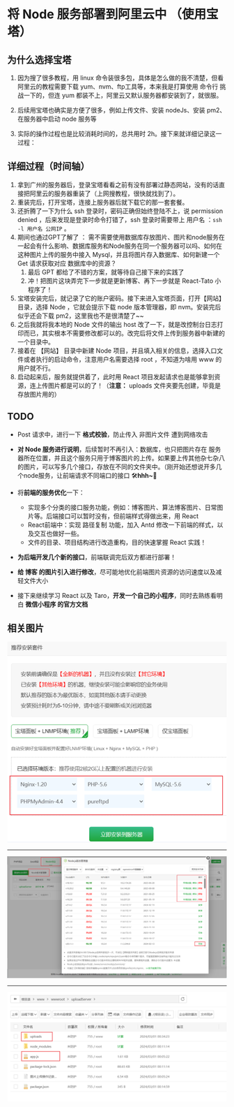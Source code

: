 # 将 Node 服务部署到阿里云中 （使用宝塔）

## 为什么选择宝塔

1. 因为搜了很多教程，用 linux 命令装很多包，具体是怎么做的我不清楚，但看阿里云的教程需要下载 yum、nvm、ftp工具等，本来我是打算使用 命令行 挑战一下的，但连 yum 都装不上，阿里云又默认服务器都安装到了，就很服。
2. 后续用宝塔也确实是方便了很多，例如上传文件、安装 nodeJs、安装 pm2、在服务器中启动 node 服务等

3. 实际的操作过程也是比较消耗时间的，总共用时 2h。接下来就详细记录这一过程：

## 详细过程（时间轴）

1. 拿到广州的服务器后，登录宝塔看看之前有没有部署过静态网站，没有的话直接把阿里云的服务器重装了（上网搜教程，很快就找到了）。
2. 重装完后，打开宝塔，连接上服务器后就下载它的那一套套餐。
3. 还折腾了一下为什么 ssh 登录时，密码正确但始终登陆不上，说 permission denied ，后来发现是登录时命令打错了，ssh 登录时需要带上 用户名 ：`ssh -l 用户名 公网IP` 。
4. 期间也通过GPT了解了 ： 需不需要使用数据库存放图片、图片和node服务在一起会有什么影响、数据库服务和Node服务在同一个服务器可以吗、如何在 这种图片上传的服务中接入 Mysql，并且将图片存入数据库、如何新建一个 Get 请求获取对应 数据库中的资源？
   1. 最后 GPT 都给了不错的方案，就等待自己接下来的实践了
   2. 冲！把图片这块弄完下一步就是更新博客、再下一步就是 React-Tato 小程序了！
5. 宝塔安装完后，就记录了它的账户密码。接下来进入宝塔页面，打开【网站】目录，选择 Node ，它就会提示下载 node 版本管理器，即 nvm。安装完后似乎还会下载 pm2，这里我也不是很清楚了~~
6. 之后我就将我本地的 Node 文件的输出 host 改了一下，就是改控制台日志打印而已，其实根本不需要修改都可以的。改完后将文件上传到服务器中新建的一个目录中。
7. 接着在 【网站】 目录中新建 Node 项目，并且填入相关的信息，选择入口文件或者执行的启动命令，注意用户名需要选择 root ，不知道为啥用 www 的用户就不行。
8. 启动起来后，服务就提供着了，此时用 React 项目发起请求也是能够拿到资源，连上传图片都是可以的了！（**注意：** uploads 文件夹要先创建，毕竟是存放图片用的）

## TODO

* Post 请求中，进行一下 **格式校验**，防止传入 非图片文件 遭到网络攻击
* **对 Node 服务进行说明**，后续暂时不再引入：数据库，也只把图片存在 服务器所在位置，并且这个服务只用于博客图片的上传。如果要上传其他杂七杂八的图片，可以写多几个接口，存放在不同的文件夹中。（刚开始还想说开多几个node服务，让前端请求不同端口的接口 :hammer_and_wrench: ​**hhh~**:ear_of_rice:

* 将**前端的服务优化**一下：
  * 实现多个分类的接口服务功能，例如：博客图片、算法博客图片、日常图片等。后端接口可以暂时没有，但前端样式得做出来，用 React
  * React前端中：实现 路径复制 功能，加入 Antd 修改一下前端的样式，以及交互也做好一些。
  * 文件的目录、项目结构进行改造重构，目的快速掌握 React 实践！
* **为后端开发几个新的接口**，前端联调完后双方都进行部署！
* **给 博客 的图片引入进行修改**，尽可能地优化前端图片资源的访问速度以及减轻文件大小
* 接下来继续学习 React 以及 Taro，**开发一个自己的小程序**，同时去熟练看明白 **微信小程序 的官方文档**





## 相关图片

![宝塔套餐](TP-images/image-20240301004751792.png)

---

![安装Node项目以及 Nvm 版本管理器](TP-images/image-20240301005327225.png)

---

![Node中存放文件的文件夹](TP-images/image-20240301005725476.png)